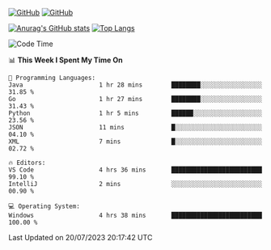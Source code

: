 [![GitHub](https://img.shields.io/github/followers/sharpxk?style=social)](https://github.com/sharpxk) [![GitHub](https://img.shields.io/github/stars/sharpxk?style=social)](https://github.com/sharpxk)

[![Anurag's GitHub stats](https://github-readme-stats-git-masterrstaa-rickstaa.vercel.app/api?username=sharpxk&hide=contribs,prs,issues&show_icons=true&theme=tokyonight)](https://github.com/anuraghazra/github-readme-stats)
[![Top Langs](https://github-readme-stats-git-masterrstaa-rickstaa.vercel.app/api/top-langs/?username=sharpxk&layout=compact&theme=tokyonight)](https://github.com/anuraghazra/github-readme-stats)

<!--START_SECTION:waka-->
![Code Time](http://img.shields.io/badge/Code%20Time-255%20hrs%2048%20mins-blue)

📊 **This Week I Spent My Time On** 

```text
💬 Programming Languages: 
Java                     1 hr 28 mins        ████████░░░░░░░░░░░░░░░░░   31.85 % 
Go                       1 hr 27 mins        ████████░░░░░░░░░░░░░░░░░   31.43 % 
Python                   1 hr 5 mins         ██████░░░░░░░░░░░░░░░░░░░   23.56 % 
JSON                     11 mins             █░░░░░░░░░░░░░░░░░░░░░░░░   04.10 % 
XML                      7 mins              █░░░░░░░░░░░░░░░░░░░░░░░░   02.72 % 

🔥 Editors: 
VS Code                  4 hrs 36 mins       █████████████████████████   99.10 % 
IntelliJ                 2 mins              ░░░░░░░░░░░░░░░░░░░░░░░░░   00.90 % 

💻 Operating System: 
Windows                  4 hrs 38 mins       █████████████████████████   100.00 % 
```


 Last Updated on 20/07/2023 20:17:42 UTC
<!--END_SECTION:waka-->
